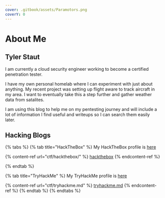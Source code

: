 ```yaml
---
cover: .gitbook/assets/Paramotors.png
coverY: 0
---
```


# About Me

## Tyler Staut

I am currently a cloud security engineer working to become a certified penetration tester.

I have my own personal homelab where I can experiment with just about anything. My recent project was setting up flight aware to track aircraft in my area. I want to eventually take this a step further and gather weather data from satalites.

I am using this blog to help me on my pentesting journey and will include a lot of information I find useful and writeups so I can search them easily later.

## Hacking Blogs

{% tabs %}
{% tab title="HackTheBox" %}
My HackTheBox profile is [here](https://app.hackthebox.eu/profile/137731)

{% content-ref url="ctf/hackthebox/" %}
[hackthebox](ctf/hackthebox/)
{% endcontent-ref %}


{% endtab %}

{% tab title="TryHackMe" %}
My TryHackMe profile is [here](https://tryhackme.com/p/TylerStaut)

{% content-ref url="ctf/tryhackme.md" %}
[tryhackme.md](ctf/tryhackme.md)
{% endcontent-ref %}
{% endtab %}
{% endtabs %}



